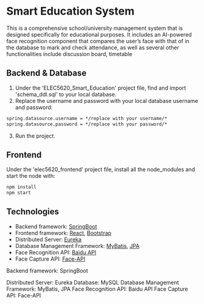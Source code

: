 # Smart Education System

This is a comprehensive school/university management system that is designed specifically for educational purposes. It includes an AI-powered face recognition component that compares the user’s face with that of in the database to mark and check attendance, as well as several other functionalities include discussion board, timetable 

## Backend & Database
1. Under the 'ELEC5620_Smart_Education' project file, find and import 'schema_ddl.sql' to your local database. 
2. Replace the username and password with your local database username and password: 
```txt
spring.datasource.username = */replace with your username/*
spring.datasource.password = */replace with your password/*
```
3. Run the project.

## Frontend
Under the 'elec5620_frontend' project file, install all the node_modules and start the node with:

```bash
npm install
npm start
```
## Technologies 

* Backend framework: [SpringBoot](https://spring.io/projects/spring-boot)
* Frontend framework: [React](https://reactnative.dev/), [Bootstrap](https://getbootstrap.com/)
* Distributed Server: [Eureka](https://cloud.spring.io/spring-cloud-netflix/multi/multi_spring-cloud-eureka-server.html)
* Database Management Framework: [MyBatis](https://mybatis.org/mybatis-3/), [JPA](https://spring.io/projects/spring-data-jpa)
* Face Recognition API: [Baidu API](https://intl.cloud.baidu.com/product/face.html)
* Face Capture API: [Face-API](https://github.com/justadudewhohacks/face-api.js/)

Backend framework: SpringBoot 

Distributed Server: Eureka
Database: MySQL
Database Management Framework: MyBatis, JPA
Face Recognition API: Baidu API
Face Capture API: Face-API
